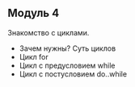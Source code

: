 ## Модуль 4

Знакомство с циклами.
- Зачем нужны? Суть циклов
- Цикл for
- Цикл с предусловием while
- Цикл с постусловием do..while
